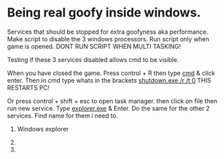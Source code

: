 # Being real goofy inside windows.

Services that should be stopped for extra goofyness aka performance. Make script to disable the 3 windows processors. Run script only when game is opened. DONT RUN SCRIPT WHEN MULTI TASKING!

Testing if these 3 services disabled allows cmd to be visible.

When you have closed the game. Press control + R then type [cmd]() & click enter. Then in cmd type whats in the brackets [shutdown.exe /r /t 0]() THIS RESTARTS PC!

Or press control + shift + esc to open task manager. then click on file then run new service. Type [explorer.exe]() & Enter. Do the same for the other 2 services. Find name for them i need to.

1. Windows explorer 

2.

3.




